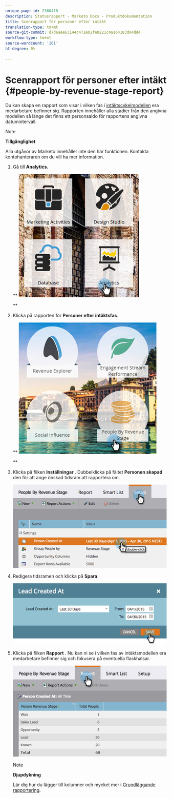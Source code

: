 ```yaml
---
unique-page-id: 2360418
description: Statusrapport - Marketo Docs - Produktdokumentation
title: Scenrapport för personer efter intäkt
translation-type: tm+mt
source-git-commit: d7d6aee63144c472e02fe0221c4a164183d04dd4
workflow-type: tm+mt
source-wordcount: '161'
ht-degree: 0%

---
```



# Scenrapport för personer efter intäkt {#people-by-revenue-stage-report}

Du kan skapa en rapport som visar i vilken fas i [intäktscykelmodellen](http://docs.marketo.com/display/docs/revenue+cycle+models) era medarbetare befinner sig. Rapporten innehåller alla stadier från den angivna modellen så länge det finns ett personsaldo för rapportens angivna datumintervall.

>[!NOTE]
>
>**Tillgänglighet**
>
>Alla utgåvor av Marketo innehåller inte den här funktionen. Kontakta kontohanteraren om du vill ha mer information.

1. Gå till **Analytics.**

   ** ![](assets/image2017-3-27-15-3a43-3a55.png)

   **

1. Klicka på rapporten för **Personer efter intäktsfas**.

   ** ![](assets/image2017-3-27-15-3a46-3a27.png)

   **

1. Klicka på fliken **Inställningar** . Dubbelklicka på fältet **Personen skapad** den för att ange önskad tidsram att rapportera om.

   ![](assets/image2017-3-28-8-3a6-3a23.png)

1. Redigera tidsramen och klicka på **Spara**.

   ![](assets/image2015-4-29-12-3a11-3a31.png)

1. Klicka på fliken **Rapport** . Nu kan ni se i vilken fas av intäktsmodellen era medarbetare befinner sig och fokusera på eventuella flaskhalsar.

   ![](assets/image2017-3-28-8-3a6-3a48.png)

   >[!NOTE]
   >
   >**Djupdykning**
   >
   >
   >Lär dig hur du lägger till kolumner och mycket mer i [Grundläggande rapportering](http://docs.marketo.com/display/docs/basic+reporting).

